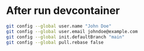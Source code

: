 # After run devcontainer

```bash
git config --global user.name "John Doe"
git config --global user.email johndoe@example.com
git config --global init.defaultBranch "main"
git config --global pull.rebase false
```

